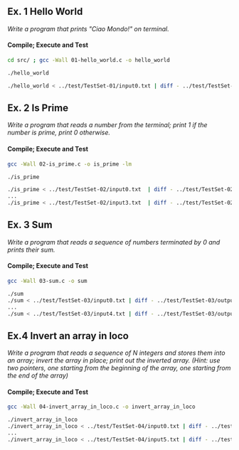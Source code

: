 ## Ex. 1 Hello World
*Write a program that prints "Ciao Mondo!" on terminal.*

#### Compile; Execute and Test

```bash
cd src/ ; gcc -Wall 01-hello_world.c -o hello_world
```
```bash
./hello_world

./hello_world < ../test/TestSet-01/input0.txt | diff - ../test/TestSet-01/output0.txt
```


## Ex. 2 Is Prime
*Write a program that reads a number from the terminal; print 1 if the number is prime, print 0 otherwise.*

#### Compile; Execute and Test
```bash
gcc -Wall 02-is_prime.c -o is_prime -lm
```
```bash
./is_prime

./is_prime < ../test/TestSet-02/input0.txt  | diff - ../test/TestSet-02/output0.txt
...
./is_prime < ../test/TestSet-02/input3.txt  | diff - ../test/TestSet-02/output3.txt
```

## Ex. 3 Sum
*Write a program that reads a sequence of numbers terminated by 0 and prints their sum.*

#### Compile; Execute and Test
```bash
gcc -Wall 03-sum.c -o sum
```
```bash
./sum
./sum < ../test/TestSet-03/input0.txt | diff - ../test/TestSet-03/output0.txt 
...
./sum < ../test/TestSet-03/input4.txt | diff - ../test/TestSet-03/output4.txt 
```

## Ex.4 Invert an array in loco
*Write a program that reads a sequence of N integers and stores them into an array; invert the array in place; print out the inverted array.
(Hint: use two pointers, one starting from the beginning of the array, one starting from the end of the array)*

#### Compile; Execute and Test
```bash
gcc -Wall 04-invert_array_in_loco.c -o invert_array_in_loco
```
```bash
./invert_array_in_loco
./invert_array_in_loco < ../test/TestSet-04/input0.txt | diff - ../test/TestSet-04/output0.txt
...
./invert_array_in_loco < ../test/TestSet-04/input5.txt | diff - ../test/TestSet-04/output5.txt 
```
